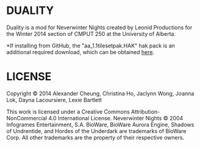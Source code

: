 DUALITY
=======

Duality is a mod for Neverwinter Nights created by Leonid Productions for the Winter 2014 section of CMPUT 250 at the University of Alberta.

*If installing from GitHub, the "aa_1.1tilesetpak.HAK" hak pack is an additional required download, which can be obtained [here](http://www.ualberta.ca/~atcheung/downloads/CMPUT_250_Duality/aa_1.1tilesetpak.HAK).

LICENSE
=======

Copyright © 2014 Alexander Cheung, Christina Ho, Jaclynn Wong, Joanna Lok, Dayna Lacoursiere, Lexie Bartlett

This work is licensed under a Creative Commons Attribution-NonCommercial 4.0 International License. 
Neverwinter Nights © 2004 Infogrames Entertainment, S.A. BioWare, BioWare Aurora Engine, Shadows of Undrentide, and Hordes of the Underdark are trademarks of BioWare Corp. All other trademarks are the property of their respective owners. 
